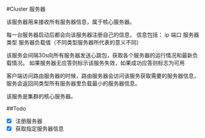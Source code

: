 #Cluster 服务器

该服务器用来接收所有服务器信息，属于核心服务器。

每一台服务器启动后都会向该服务器注册自己的信息，
信息包括：
ip
端口
服务器类型
服务器负载值（不同类型服务器所代表的意义不同）

该服务会间隔30s向所有服务器发送心跳包，获取各个服务器的运行情况和最新负载情况。
如果服务器无应答则标示该服务失效，如果成功应答则标志为可用

客户端访问路由服务器的时候，路由服务器会访问该服务获取需要的服务器信息，服务会返回同类型所有服务器里负载最小的服务器信息。

该服务是集群的核心服务器。

##Todo
- [x] 注册服务器
- [x] 获取指定服务器信息